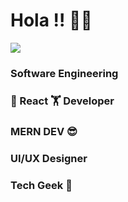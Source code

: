 # Hola !!  👋👋 
 

![](https://komarev.com/ghpvc/?username=saedMuhamed&color=orange&style=for-the-badgelabel=Those+WhoCameHere) 

<!-- ![](https://github-readme-stats.vercel.app/api?username=saedMuhamed&theme=light&hide_border=false&include_all_commits=true&count_private=true) -->

<!-- [![Stats](https://github-readme-stats.vercel.app/api?username=saedMuhamed)](https://github.com/saedMuhamed/github-readme-stats) -->

### Software Engineering 

###  🫡 React 🏋️ Developer 
###  MERN DEV 😎 
###  UI/UX Designer 
###  Tech Geek 🤗

<!--
**saedMuhamed/saedMuhamed is a ✨ _special_ ✨ repository because its `README.md` (this file) appears on your GitHub profile.

Here are some ideas to get you started:

- 
- g ...
- 👯 I’m looking to collaborate on ...
- 🤔 I’m looking for help with ...
- 💬 Ask me about ...
- 📫 How to reach me: ...
- 😄 Pronouns: ...
- ⚡ Fun fact: 
-->



